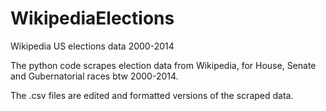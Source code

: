 # WikipediaElections
Wikipedia US elections data 2000-2014

The python code scrapes election data from Wikipedia, for House, Senate and Gubernatorial races btw 2000-2014.

The .csv files are edited and formatted versions of the scraped data.
